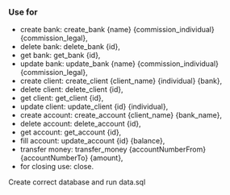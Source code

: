 ### Use for
-  create bank: create_bank {name} {commission_individual} {commission_legal},
- delete bank: delete_bank {id},
- get bank: get_bank {id},
- update bank: update_bank {name} {commission_individual} {commission_legal},
- create client: create_client {client_name} {individual} {bank},
- delete client: delete_client {id},
- get client: get_client {id},
- update client: update_client {id} {individual},
- create account: create_account {client_name} {bank_name},
- delete account: delete_account {id},
- get account: get_account {id},
- fill account: update_account {id} {balance},
- transfer money: transfer_money {accountNumberFrom} {accountNumberTo} {amount},
- for closing use: close.

Create correct database and run data.sql